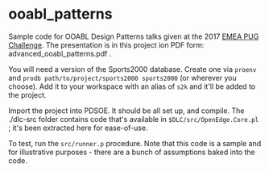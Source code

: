 # ooabl_patterns
Sample code for OOABL Design Patterns talks given at the 2017 [EMEA PUG Challenge](https://pugchallenge.eu/). The presentation is in this project ion PDF form: advanced_ooabl_patterns.pdf . 

You will need a version of the Sports2000 database. Create one via `proenv` and `prodb path/to/project/sports2000 sports2000` (or wherever you choose). Add it to your workspace with an alias of `s2k` and it'll be added to the project.

Import the project into PDSOE. It should be all set up, and compile. The ./dlc-src folder contains code that's available in `$DLC/src/OpenEdge.Core.pl` ; it's been extracted here for ease-of-use.

To test, run the `src/runner.p` procedure. Note that this code is a sample and for illustrative purposes - there are a bunch of assumptions baked into the code.
